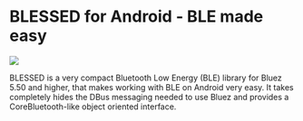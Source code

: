 # BLESSED for Android - BLE made easy

[![](https://jitpack.io/v/weliem/blessed-bluez.svg)](https://jitpack.io/#weliem/blessed-bluez)

BLESSED is a very compact Bluetooth Low Energy (BLE) library for Bluez 5.50 and higher, that makes working with BLE on Android very easy. It takes completely hides the DBus messaging needed to use Bluez and provides a CoreBluetooth-like object oriented interface. 
